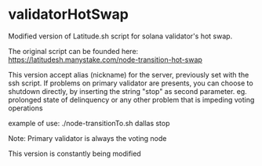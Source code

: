 # validatorHotSwap
Modified version of Latitude.sh script for solana validator's hot swap.

The original script can be founded here: https://latitudesh.manystake.com/node-transition-hot-swap

This version accept alias (nickname) for the server, previously set with the ssh script.
If problems on primary validator are presents, you can choose to shutdown directly,
by inserting the string "stop" as second parameter.
eg. prolonged state of delinquency or any other problem that is impeding voting operations  

example of use: ./node-transitionTo.sh dallas stop

Note: Primary validator is always the voting node

This version is constantly being modified
